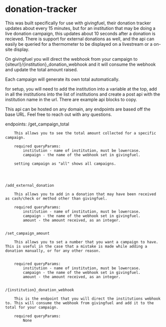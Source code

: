 # donation-tracker

This was built specifically for use with givingfuel, their donation tracker updates about every 15 minutes, but for an institution that may be doing a live donation campaign, this updates about 10 seconds after a donation is recieved. There is support for external donations as well, and the api can easily be queried for a thermometer to be displayed on a livestream or a on-site display. 

On givingfuel you will direct the webhook from your campaign to {siteurl}/{institution}_donation_webhook and it will consume the webhook and update the total amount raised. 

Each campaign will generate its own total automatically.

for setup, you will need to add the institution into a variable at the top, add in all the institutions into the list of institutions and create a post api with the institution name in the url. There are example api blocks to copy. 

This api can be hosted on any domain, any endpoints are based off the base URL. Feel free to reach out with any questions.  



endpoints:
	/get_campaign_total

		This allows you to see the total amount collected for a specific campaign.

		required queryParams:
			institution - name of institution, must be lowercase.
			campaign - the name of the webhook set in givingfuel.

		setting campaign as "all" shows all campaigns.




	/add_external_donation

		This allows you to add in a donation that may have been received as cash/check or method other than givingfuel. 

		required queryParams:
			institution - name of institution, must be lowercase.
			campaign - the name of the webhook set in givingfuel.
			amount - the amount received, as an integer. 


	/set_campaign_amount

		This allows you to set a number that you want a campaign to have. This is useful in the case that a mistake is made while adding a donation manually, or for any other reason.


		required queryParams:
			institution - name of institution, must be lowercase.
			campaign - the name of the webhook set in givingfuel.
			amount - the amount received, as an integer. 


	/{institution}_donation_webhook

		This is the endpoint that you will direct the institutions webhook to. This will consume the webhook from givingfuel and add it to the total for your campaign. 

		required queryParams:
			None